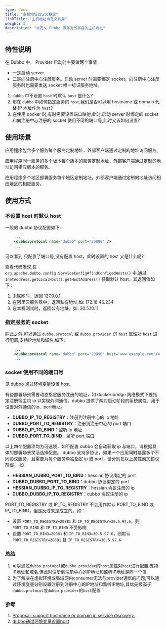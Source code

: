 ```yaml
---
type: docs
title: "主机地址自定义暴露"
linkTitle: "主机地址自定义暴露"
weight: 3
description: "自定义 Dubbo 服务对外暴露的主机地址"
---
```


## 特性说明

在 Dubbo 中， Provider 启动时主要做两个事情
- 一是启动 server
- 二是向注册中心注册服务。启动 server 时需要绑定 socket，向注册中心注册服务时也需要发送 socket 唯一标识服务地址。

1. `dubbo` 中不设置 `host` 时默认 `host` 是什么?
2. 那在 `dubbo` 中如何指定服务的 `host`,我们是否可以用 hostname 或 domain 代替 IP 地址作为 `host`?
3. 在使用 docker 时,有时需要设置端口映射,此时,启动 server 时绑定的 socket 和向注册中心注册的 socket 使用不同的端口号,此时又该如何设置?

## 使用场景
应用程序包含多个服务每个服务定制地址，外部客户端通过定制的地址访问服务。

应用程序同一服务的多个版本每个版本的服务定制地址，外部客户端通过定制的地址访问相应版本的服务。

应用程序多个地区部署服务每个地区定制地址，外部客户端通过定制的地址访问相应地区的相应服务。

## 使用方式
### 不设置 host 时默认 host

一般的 dubbo 协议配置如下:
``` xml
    ...
    <dubbo:protocol name="dubbo" port="20890" />
    ...
```

可以看到,只配置了端口号,没有配置 host，此时设置的 host 又是什么呢?

查看代码发现,在 `org.apache.dubbo.config.ServiceConfig#findConfigedHosts()` 中,通过 `InetAddress.getLocalHost().getHostAddress()` 获取默认 host。其返回值如下：

1. 未联网时，返回 127.0.0.1
2. 在阿里云服务器中，返回私有地址,如: 172.18.46.234
3. 在本机测试时，返回公有地址，如: 30.5.10.11

### 指定服务的 socket

除此之外,可以通过 `dubbo.protocol` 或 `dubbo.provider `的 `host` 属性对 `host` 进行配置,支持IP地址和域名,如下:

``` xml
    ...
    <dubbo:protocol name="dubbo" port="20890" host="www.example.com"/>
    ...
```

### socket 使用不同的端口号

见 [dubbo 通过环境变量设置 host](https://github.com/apache/dubbo-samples/tree/master/2-advanced/dubbo-samples-docker)

有些部署场景需要动态指定服务注册的地址，如 docker bridge 网络模式下要指定注册宿主机 ip 以实现外网通信。dubbo 提供了两对启动阶段的系统属性，用于设置对外通信的ip、port地址。

* **DUBBO_IP_TO_REGISTRY**：注册到注册中心的 ip 地址
* **DUBBO_PORT_TO_REGISTRY**：注册到注册中心的 port 端口
* **DUBBO_IP_TO_BIND**：监听 ip 地址
* **DUBBO_PORT_TO_BIND**：监听 port 端口

以上四个配置项均为可选项，如不配置 dubbo 会自动获取 ip 与端口，请根据具体的部署场景灵活选择配置。
dubbo 支持多协议，如果一个应用同时暴露多个不同协议服务，且需要为每个服务单独指定 ip 或 port，请分别在以上属性前加协议前缀。 如：

* **HESSIAN_DUBBO_PORT_TO_BIND**：hessian 协议绑定的 port
* **DUBBO_DUBBO_PORT_TO_BIND**：dubbo 协议绑定的 port
* **HESSIAN_DUBBO_IP_TO_REGISTRY**：hessian 协议注册的 ip
* **DUBBO_DUBBO_IP_TO_REGISTRY**：dubbo 协议注册的 ip

PORT_TO_REGISTRY 或 IP_TO_REGISTRY 不会用作默认 PORT_TO_BIND 或 IP_TO_BIND，但是反过来是成立的。如：

* 设置 `PORT_TO_REGISTRY=20881` 和 `IP_TO_REGISTRY=30.5.97.6`，则 `PORT_TO_BIND` 和 `IP_TO_BIND` 不受影响
* 设置 `PORT_TO_BIND=20881` 和 `IP_TO_BIND=30.5.97.6`，则默认 `PORT_TO_REGISTRY=20881`  且 `IP_TO_REGISTRY=30.5.97.6`

### 总结

 1. 可以通过`dubbo.protocol`或`dubbo.provider`的`host`属性对`host`进行配置,支持IP地址和域名.但此时注册到注册中心的IP地址和监听IP地址是同一个值
 2. 为了解决在虚拟环境或局域网内consumer无法与provider通信的问题,可以通过环境变量分别设置注册到注册中心的IP地址和监听IP地址,其优先级高于`dubbo.protocol`或`dubbo.provider`的`host`配置

### 参考

 1. [Proposal: support hostname or domain in service discovery.](https://github.com/apache/dubbo/issues/2043)
 2. [dubbo通过环境变量设置host](https://github.com/apache/dubbo-samples/tree/master/2-advanced/dubbo-samples-docker)
